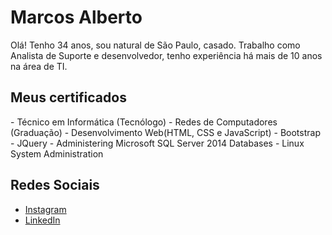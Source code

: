 <h1>Marcos Alberto</h1>
<p>Olá! Tenho 34 anos, sou natural de São Paulo, casado.
Trabalho como Analista de Suporte e desenvolvedor, tenho experiência há mais de 10 anos na área de TI.</p>

<h2>Meus certificados</h2>
- Técnico em Informática (Tecnólogo)
- Redes de Computadores (Graduação)
- Desenvolvimento Web(HTML, CSS e JavaScript)
- Bootstrap
- JQuery
- Administering Microsoft SQL Server 2014 Databases
- Linux System Administration 

<h2>Redes Sociais</h2> 
<ul>
  <li><a href="https://www.instagram.com/marcosalberto.c/">Instagram</a></li>
  <li><a href="https://www.linkedin.com/in/marcosalbertoc/">LinkedIn</a></li>
</ul>
